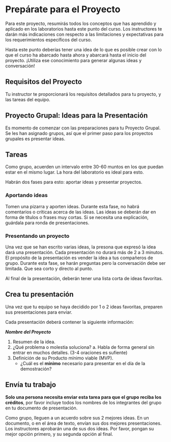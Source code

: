 ﻿# Prepárate para el Proyecto

Para este proyecto, resumirás todos los conceptos que has aprendido y aplicado en los laboratorios hasta este punto del curso. Los instructores te darán más indicaciones con respecto a las limitaciones y expectativas para los requerimientos específicos del curso. 

Hasta este punto deberías tener una idea de lo que es posible crear con lo que el curso ha abarcado hasta ahora y abarcará hasta el inicio del proyecto. ¡Utiliza ese conocimiento para generar algunas ideas y conversación!

## Requisitos del Proyecto

Tu instructor te proporcionará los requisitos detallados para tu proyecto, y las tareas del equipo.

## Proyecto Grupal: Ideas para la Presentación

Es momento de comenzar con las preparaciones para tu Proyecto Grupal. Se les han asignado grupos, así que el primer paso para los proyectos grupales es presentar ideas.

## Tareas

Como grupo, acuerden un intervalo entre 30-60 muntos en los que puedan estar en el mismo lugar. La hora del laboratorio es ideal para esto.

Habrán dos fases para esto: aportar ideas y presentar proyectos.

### Aportando ideas

Tomen una pizarra y aporten ideas. Durante esta fase, no habrá comentarios o críticas acerca de las ideas. Las ideas se deberán dar en forma de títulos o frases muy cortas. Si se necesita una explicación, guárdala para ronda de presentaciones.

### Presentando un proyecto
Una vez que se han escrito varias ideas, la presona que expresó la idea dará una presentación. Cada presentación no durará más de 2 a 3 minutos. El propósito de la presentación es vender la idea a tus compañeros de grupo. Durante esta fase, se harán preguntas pero la conversación debe ser limitada. Que sea corto y directo al punto.

Al final de la presentación, deberán tener una lista corta de ideas favoritas.

## Crea tu presentación

Una vez que tu equipo se haya decidido por 1 o 2 ideas favoritas, preparen sus presentaciones para enviar.

Cada presentación deberá contener la siguiente información:

___Nombre del Proyecto___

1. Resumen de la idea.
1. ¿Qué problema o molestia soluciona?
   a. Habla de forma general sin entrar en muchos detalles. (3-4 oraciones es sufiente)
1. Definición de su Producto mínimo viable (MVP).
	- ¿Cuál es el **mínimo** necesario para presentar en el día de la demostración?


## Envía tu trabajo
**Solo una persona necesita enviar esta tarea para que el grupo reciba los créditos**, por favor incluye todos los nombres de los integrantes del grupo en tu documento de presentación.

Como grupo, lleguen a un acuerdo sobre sus 2 mejores ideas. En un documento, o en el área de texto, envían sus dos mejores presentaciones. Los instructores aprobarán una de sus dos ideas.
Por favor, pongan su mejor opción primero, y su segunda opción al final. 

